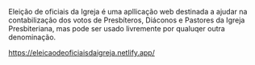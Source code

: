 Eleição de oficiais da Igreja é uma apllicação web destinada a ajudar na contabilização dos votos de Presbíteros, Diáconos e Pastores da Igreja Presbiteriana, mas pode ser usado livremente por qualuqer outra denominação.

https://eleicaodeoficiaisdaigreja.netlify.app/

